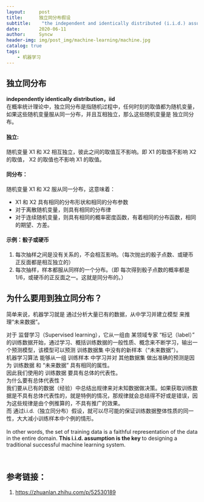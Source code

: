 ```yaml
---
layout:     post
title:      独立同分布假设
subtitle:    "the independent and identically distributed (i.i.d.) assumption"
date:       2020-06-11
author:     Syncw
header-img: img/post_img/machine-learning/machine.jpg
catalog: true
tags:
    - 机器学习
---
```



## 独立同分布

<strong> independently identically distribution，iid </strong> <br>
在概率统计理论中，独立同分布是指随机过程中，任何时刻的取值都为随机变量，如果这些随机变量服从同一分布，并且互相独立，那么这些随机变量是 独立同分布。
<br>
#### 独立:
 随机变量 X1 和 X2 相互独立，彼此之间的取值互不影响。即 X1 的取值不影响 X2 的取值， X2 的取值也不影响 X1 的取值。 <br>
#### 同分布：
随机变量 X1 和 X2 服从同一分布，这意味着：

 +  X1 和 X2 具有相同的分布形状和相同的分布参数 <br>
 +  对于离散随机变量，则具有相同的分布律<br>
 +  对于连续随机变量，则具有相同的概率密度函数，有着相同的分布函数，相同的期望、方差。<br>

#### 示例：骰子或硬币
 1.  每次抽样之间是没有关系的，不会相互影响。（每次抛出的骰子点数、或硬币正反面都是相互独立的）<br>
 2. 每次抽样，样本都服从同样的一个分布。（即 每次得到骰子点数的概率都是1/6，或硬币的正反面之一。这就是同分布的。）

## 为什么要用到独立同分布？

简单来说，机器学习就是 通过分析大量已有的数据，从中学习并建立模型 来推理“未来数据”。<br>

对于 监督学习（Supervised learning），它从一组由 某领域专家 “标记（label）” 的训练数据开始，通过学习、概括训练数据的一般性质、概念来不断学习，输出一个预测模型，该模型可以预测 训练数据集 中没有的新样本（“未来数据”）。 <br>
机器学习算法 能够从一组 训练样本 中学习并对 其他数据集 做出准确的预测是因为 训练数据 和 “未来数据” 具有相同的属性。<br>
因此我们使用的 训练数据 要具有总体的代表性。<br>
为什么要有总体代表性？<br>
我们要从已有的数据（经验）中总结出规律来对未知数据做决策。如果获取训练数据是不具有总体代表性的，就是特例的情况，那规律就会总结得不好或是错误，因为这些规律是由个例推算的，不具有推广的效果。<br>
而 通过i.i.d.（独立同分布）假设，就可以尽可能的保证训练数据整体性质的同一性，大大减小训练样本中个例的情形。
<br><br>
In other words, the set of training data is a faithful representation of the data in the entire domain. <strong>This i.i.d. assumption is the key </strong> to designing a traditional successful machine learning system.

<br>




## 参考链接：
1. https://zhuanlan.zhihu.com/p/52530189




